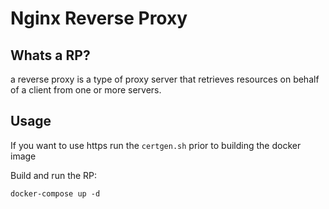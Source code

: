 # Nginx Reverse Proxy

## Whats a RP?

a reverse proxy is a type of proxy server that retrieves resources on behalf of a client from one or more servers. 

## Usage

If you want to use https run the `certgen.sh` prior to building the docker image

Build and run the RP:

```
docker-compose up -d
```